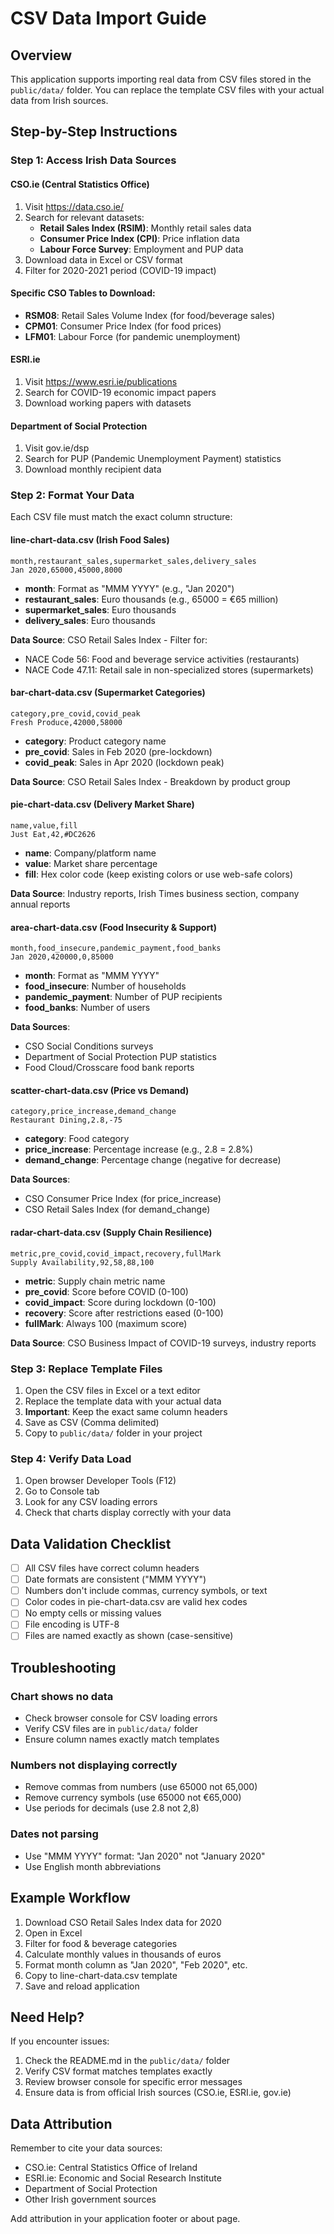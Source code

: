 # CSV Data Import Guide

## Overview

This application supports importing real data from CSV files stored in the `public/data/` folder. You can replace the template CSV files with your actual data from Irish sources.

## Step-by-Step Instructions

### Step 1: Access Irish Data Sources

#### CSO.ie (Central Statistics Office)

1. Visit https://data.cso.ie/
2. Search for relevant datasets:
   - **Retail Sales Index (RSIM)**: Monthly retail sales data
   - **Consumer Price Index (CPI)**: Price inflation data
   - **Labour Force Survey**: Employment and PUP data
3. Download data in Excel or CSV format
4. Filter for 2020-2021 period (COVID-19 impact)

#### Specific CSO Tables to Download:

- **RSM08**: Retail Sales Volume Index (for food/beverage sales)
- **CPM01**: Consumer Price Index (for food prices)
- **LFM01**: Labour Force (for pandemic unemployment)

#### ESRI.ie

1. Visit https://www.esri.ie/publications
2. Search for COVID-19 economic impact papers
3. Download working papers with datasets

#### Department of Social Protection

1. Visit gov.ie/dsp
2. Search for PUP (Pandemic Unemployment Payment) statistics
3. Download monthly recipient data

### Step 2: Format Your Data

Each CSV file must match the exact column structure:

#### line-chart-data.csv (Irish Food Sales)

```
month,restaurant_sales,supermarket_sales,delivery_sales
Jan 2020,65000,45000,8000
```

- **month**: Format as "MMM YYYY" (e.g., "Jan 2020")
- **restaurant_sales**: Euro thousands (e.g., 65000 = €65 million)
- **supermarket_sales**: Euro thousands
- **delivery_sales**: Euro thousands

**Data Source**: CSO Retail Sales Index - Filter for:

- NACE Code 56: Food and beverage service activities (restaurants)
- NACE Code 47.11: Retail sale in non-specialized stores (supermarkets)

#### bar-chart-data.csv (Supermarket Categories)

```
category,pre_covid,covid_peak
Fresh Produce,42000,58000
```

- **category**: Product category name
- **pre_covid**: Sales in Feb 2020 (pre-lockdown)
- **covid_peak**: Sales in Apr 2020 (lockdown peak)

**Data Source**: CSO Retail Sales Index - Breakdown by product group

#### pie-chart-data.csv (Delivery Market Share)

```
name,value,fill
Just Eat,42,#DC2626
```

- **name**: Company/platform name
- **value**: Market share percentage
- **fill**: Hex color code (keep existing colors or use web-safe colors)

**Data Source**: Industry reports, Irish Times business section, company annual reports

#### area-chart-data.csv (Food Insecurity & Support)

```
month,food_insecure,pandemic_payment,food_banks
Jan 2020,420000,0,85000
```

- **month**: Format as "MMM YYYY"
- **food_insecure**: Number of households
- **pandemic_payment**: Number of PUP recipients
- **food_banks**: Number of users

**Data Sources**:

- CSO Social Conditions surveys
- Department of Social Protection PUP statistics
- Food Cloud/Crosscare food bank reports

#### scatter-chart-data.csv (Price vs Demand)

```
category,price_increase,demand_change
Restaurant Dining,2.8,-75
```

- **category**: Food category
- **price_increase**: Percentage increase (e.g., 2.8 = 2.8%)
- **demand_change**: Percentage change (negative for decrease)

**Data Sources**:

- CSO Consumer Price Index (for price_increase)
- CSO Retail Sales Index (for demand_change)

#### radar-chart-data.csv (Supply Chain Resilience)

```
metric,pre_covid,covid_impact,recovery,fullMark
Supply Availability,92,58,88,100
```

- **metric**: Supply chain metric name
- **pre_covid**: Score before COVID (0-100)
- **covid_impact**: Score during lockdown (0-100)
- **recovery**: Score after restrictions eased (0-100)
- **fullMark**: Always 100 (maximum score)

**Data Source**: CSO Business Impact of COVID-19 surveys, industry reports

### Step 3: Replace Template Files

1. Open the CSV files in Excel or a text editor
2. Replace the template data with your actual data
3. **Important**: Keep the exact same column headers
4. Save as CSV (Comma delimited)
5. Copy to `public/data/` folder in your project

### Step 4: Verify Data Load

1. Open browser Developer Tools (F12)
2. Go to Console tab
3. Look for any CSV loading errors
4. Check that charts display correctly with your data

## Data Validation Checklist

- [ ] All CSV files have correct column headers
- [ ] Date formats are consistent ("MMM YYYY")
- [ ] Numbers don't include commas, currency symbols, or text
- [ ] Color codes in pie-chart-data.csv are valid hex codes
- [ ] No empty cells or missing values
- [ ] File encoding is UTF-8
- [ ] Files are named exactly as shown (case-sensitive)

## Troubleshooting

### Chart shows no data

- Check browser console for CSV loading errors
- Verify CSV files are in `public/data/` folder
- Ensure column names exactly match templates

### Numbers not displaying correctly

- Remove commas from numbers (use 65000 not 65,000)
- Remove currency symbols (use 65000 not €65,000)
- Use periods for decimals (use 2.8 not 2,8)

### Dates not parsing

- Use "MMM YYYY" format: "Jan 2020" not "January 2020"
- Use English month abbreviations

## Example Workflow

1. Download CSO Retail Sales Index data for 2020
2. Open in Excel
3. Filter for food & beverage categories
4. Calculate monthly values in thousands of euros
5. Format month column as "Jan 2020", "Feb 2020", etc.
6. Copy to line-chart-data.csv template
7. Save and reload application

## Need Help?

If you encounter issues:

1. Check the README.md in the `public/data/` folder
2. Verify CSV format matches templates exactly
3. Review browser console for specific error messages
4. Ensure data is from official Irish sources (CSO.ie, ESRI.ie, gov.ie)

## Data Attribution

Remember to cite your data sources:

- CSO.ie: Central Statistics Office of Ireland
- ESRI.ie: Economic and Social Research Institute
- Department of Social Protection
- Other Irish government sources

Add attribution in your application footer or about page.
